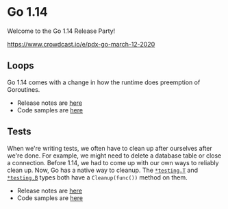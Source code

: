 # Go 1.14

Welcome to the Go 1.14 Release Party!

https://www.crowdcast.io/e/pdx-go-march-12-2020

## Loops

Go 1.14 comes with a change in how the runtime does preemption of Goroutines.

- Release notes are [here](https://golang.org/doc/go1.14#runtime)
- Code samples are [here](./01-loop_preemption.go)

## Tests

When we're writing tests, we often have to clean up after ourselves after we're done. For example, we might need to delete a database table or close a connection. Before 1.14, we had to come up with our own ways to reliably clean up. Now, Go has a native way to cleanup. The [`*testing.T`](https://golang.org/pkg/testing/#T.Cleanup) and [`*testing.B`](https://golang.org/pkg/testing/#B.Cleanup) types both have a `Cleanup(func())` method on them.

- Release notes are [here](https://golang.org/doc/go1.14#testing)
- Code samples are [here](./02-test-cleanup/main_test.go)
